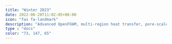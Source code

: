 ```yaml
---
title: "Winter 2023"
date: 2022-06-28T11:02:05+06:00
icon: "fas fa-landmark"
description: "Advanced OpenFOAM, multi-region heat transfer, pore-scale flow, geomodel building, model & data"
type : "docs"
color: "73, 147, 65"
---
```


<script type="text/javascript">
  window.open("https://www.geomar.de/en/research/fb4/fb4-muhs/research-topics/modelings/translate-to-english-staff", "_self");
</script>
